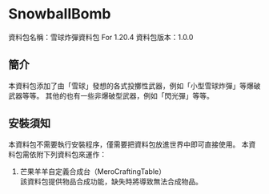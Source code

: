 # SnowballBomb

 資料包名稱：雪球炸彈資料包 For 1.20.4
 資料包版本：1.0.0

## 簡介

 本資料包添加了由「雪球」發想的各式投擲性武器，例如「小型雪球炸彈」等爆破武器等等。
 其他的也有一些非爆破型武器，例如「閃光彈」等等。

## 安裝須知

 本資料包不需要執行安裝程序，僅需要把資料包放進世界中即可直接使用。
 本資料包需依附下列資料包來運作：

 1. 芒果羊羊自定義合成台（MeroCraftingTable）  
 該資料包提供物品合成功能，缺失時將導致無法合成物品。
 